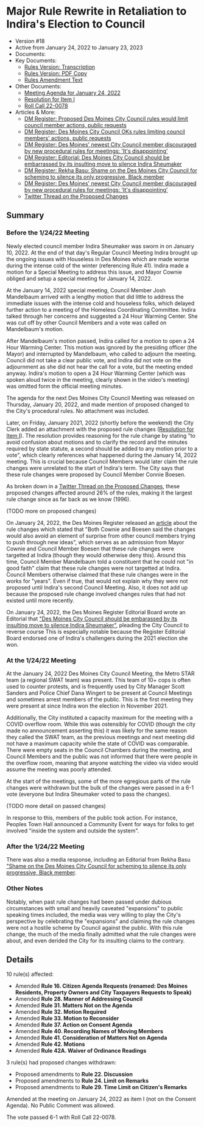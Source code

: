 # Major Rule Rewrite in Retaliation to Indira's Election to Council

- Version #18
- Active from January 24, 2022 to January 23, 2023
- Documents:
- Key Documents:
    - [Rules Version: Transcription](#/view/rules-archive~2022_01_24~transcription)
    - [Rules Version: PDF Copy](assets/rules-archive/2022_01_24/copy.pdf)
    - [Rules Amendment Text](#/view/rules-archive~2022_01_24~amendment)
- Other Documents:
    - [Meeting Agenda for January 24, 2022](assets/rules-archive/2022_01_24/agenda.pdf)
    - [Resolution for Item I](assets/rules-archive/2022_01_24/resolution.pdf)
    - [Roll Call 22-0078](assets/rules-archive/2022_01_24/roll_call.pdf)
- Articles & More: 
    - [DM Register: Proposed Des Moines City Council rules would limit council member actions, public requests](https://www.desmoinesregister.com/story/news/local/des-moines/2022/01/24/des-moines-council-reconsiders-meeting-rules-public-request-consent-agenda/6621972001/)
    - [DM Register: Des Moines City Council OKs rules limiting council members' actions, public requests](https://www.desmoinesregister.com/story/news/local/des-moines/2022/01/25/des-moines-city-council-oks-meeting-rule-changes-despite-objections-indira-sheumaker-frank-cownie/9199484002/)
    - [DM Register: Des Moines' newest City Council member discouraged by new procedural rules for meetings: 'It's disappointing'](https://www.desmoinesregister.com/story/news/local/des-moines/2022/01/25/des-moines-city-council-members-new-rules-extremely-defeating-indira-sheumaker-says/9200639002/)
    - [DM Register: Editorial: Des Moines City Council should be embarrassed by its insulting move to silence Indira Sheumaker](https://www.desmoinesregister.com/story/opinion/editorials/2022/01/24/des-moines-city-council-back-off-insulting-rules-indira-sheumaker-frank-cownie-elected-officials/6635946001/)
    - [DM Register: Rekha Basu: Shame on the Des Moines City Council for scheming to silence its only progressive, Black member](https://www.desmoinesregister.com/story/opinion/columnists/rekha-basu/2022/01/25/des-moines-city-council-vote-aimed-only-black-member-indira-sheumaker/9210680002/)
    - [DM Register: Des Moines' newest City Council member discouraged by new procedural rules for meetings: 'It's disappointing'](https://www.desmoinesregister.com/story/news/local/des-moines/2022/01/25/des-moines-city-council-members-new-rules-extremely-defeating-indira-sheumaker-says/9200639002/)
    - [Twitter Thread on the Proposed Changes](https://twitter.com/CallananAdam/status/1484753824392880131?s=20&t=gytGGeQE9IpoBQf905KCpQ)
    
## Summary

### Before the 1/24/22 Meeting

Newly elected council member Indira Sheumaker was sworn in on January 10, 2022. 
At the end of that day's Regular Council Meeting Indira brought up the ongoing 
issues with Houseless in Des Moines which are made worse during the intense cold of the winter (referencing Rule 41).
Indira made a motion for a Special Meeting to address this issue, and Mayor Cownie obliged and 
setup a special meeting for January 14, 2022. 

At the January 14, 2022 special meeting, Council Member Josh Mandelbaum arrived with a lengthy motion that
did little to address the immediate issues with the intense cold and houseless folks, which 
delayed further action to a meeting of the Homeless Coordinating Committee. 
Indira talked through her concerns and suggested a 24 Hour Warming Center.
She was cut off by other Council Members and a vote was called on Mandelbaum's motion.

After Mandelbaum's motion passed, Indira called for a motion to open a 24 Hour Warming Center. 
This motion was ignored by the presiding officer (the Mayor) and interrupted by Mandelbaum, who
called to adjourn the meeting. Council did not take a clear public vote, and Indira did not vote 
on the adjournment as she did not hear the call for a vote, but the meeting ended anyway.
Indira's motion to open a 24 Hour Warming Center
(which was spoken aloud twice in the meeting, clearly shown in the video's meeting) 
was omitted form the official meeting minutes.

The agenda for the next Des Moines City Council Meeting was released on Thursday, January 20, 2022, and made
mention of proposed changed to the City's procedural rules. No attachment was included.

Later, on Friday, January 2021, 2022 (shortly before the weekend) the City Clerk added an attachment with the 
proposed rule changes ([Resolution for Item I](assets/rules-archive/2022_01_24/resolution.pdf)). The resolution 
provides reasoning for the rule change by stating "to avoid confusion about motions and to clarify the record and the
minutes required by state statute, a second should be added to any motion prior to a vote", which clearly references
what happened during the January 14, 2022 meeting. This is crucial because Council Members would later claim the 
rule changes were unrelated to the start of Indira's term. The City says that these rule changes were proposed by Council Member
Connie Boesen.

As broken down in a [Twitter Thread on the Proposed Changes](https://twitter.com/CallananAdam/status/1484753824392880131?s=20&t=gytGGeQE9IpoBQf905KCpQ),
these proposed changes affected around 26% of the rules, making it the largest rule change since as far back as we know (1996).

(TODO more on proposed changes)

On January 24, 2022, the Des Moines Register released an 
[article](https://www.desmoinesregister.com/story/news/local/des-moines/2022/01/24/des-moines-council-reconsiders-meeting-rules-public-request-consent-agenda/6621972001/) 
about the rule changes which stated that
"Both Cownie and Boesen said the changes would also avoid an element of surprise 
from other council members trying to push through new ideas", which serves as an admission from Mayor Cownie and 
Council Member Boesen that these rule changes were targetted at Indira (though they would otherwise deny this).
Around this time, Council Member Mandelbaum told a constituent that he could not "in good faith" claim that
these rule changes were not targetted at Indira. Council Members otherwise claimed that these rule changes 
were in the works for "years". 
Even if true, that would not explain why they were not proposed until Indira's second Council Meeting.
Also, it does not add up because the proposed rule change involved changes rules that had not existed
until more recently.

On January 24, 2022, the Des Moines Register Editorial Board wrote an Editorial 
that ["Des Moines City Council should be embarassed by its insulting move to silence Indira Sheumaker"](https://www.desmoinesregister.com/story/opinion/editorials/2022/01/24/des-moines-city-council-back-off-insulting-rules-indira-sheumaker-frank-cownie-elected-officials/6635946001/),
pleading the City Council to reverse course
This is especially notable because the Register Editorial Board endorsed one of Indira's 
challengers during the 2021 election she won.

### At the 1/24/22 Meeting

At the January 24, 2022 Des Moines City Council Meeting, the Metro STAR team (a regional SWAT team) was present.
This team of 10+ cops is often used to counter protests, and is frequently used by City Manager Scott Sanders
and Police Chief Dana Wingert to be present at Council Meetings and sometimes arrest members of the public.
This is the first meeting they were present at since Indira won the election in November 2021.

Additionally, the City instituted a capacity maximum for the meeting with a COVID overflow room. 
While this was ostensibly for COVID (though the city 
made no announcement asserting this) it was likely for the same reason they called the SWAT team,
as the previous meetings and next meeting did not have a maximum capacity while the state of COVID was comparable.
There were empty seats in the Council Chambers during the meeting, and Council Members and the public was not informed that
there were people in the overflow room, meaning that anyone watching the video via video would assume the meeting
was poorly attended.

At the start of the meetings, some of the more egregious parts of the rule changes were withdrawn
but the bulk of the changes were passed in a 6-1 vote (everyone but Indira Sheumaker voted to pass the changes).

(TODO more detail on passed changes)

In response to this, members of the public took action. For instance, Peoples Town Hall announced a Community Event for
ways for folks to get involved "inside the system and outside the system". 

### After the 1/24/22 Meeting

There was also a media response, including an Editorial from Rekha Basu 
["Shame on the Des Moines City Council for scheming to silence its only progressive, Black member](https://www.desmoinesregister.com/story/opinion/columnists/rekha-basu/2022/01/25/des-moines-city-council-vote-aimed-only-black-member-indira-sheumaker/9210680002/).

### Other Notes

Notably, when past rule changes had been passed under dubious circumstances with small and heavily caveated "expansions" to public speaking times 
included, the media was very willing to play the City's perspective by celebrating the "expansions" and claiming
the rule changes were not a hostile scheme by Council against the public. With this rule change, the much of the media finally
admitted what the rule changes were about, and even derided the City for its insulting claims to the contrary.

## Details

10 rule(s) affected:

- Amended **Rule 16. Citizen Agenda Requests (renamed: Des Moines Residents, Property Owners and City Taxpayers Requests to Speak)**
- Amended **Rule 28. Manner of Addressing Council**
- Amended **Rule 31. Matters Not on the Agenda**
- Amended **Rule 32. Motion Required**
- Amended **Rule 33. Motion to Reconsider**
- Amended **Rule 37. Action on Consent Agenda**
- Amended **Rule 40. Recording Names of Moving Members**
- Amended **Rule 41. Consideration of Matters Not on Agenda**
- Amended **Rule 42. Motions**
- Amended **Rule 42A. Waiver of Ordinance Readings**

3 rule(s) had proposed changes withdrawn:

- Proposed amendments to **Rule 22. Discussion**
- Proposed amendments to **Rule 24. Limit on Remarks**
- Proposed amendments to **Rule 29. Time Limit on Citizen's Remarks**

Amended at the meeting on January 24, 2022 as item I (not on the Consent Agenda). 
No Public Comment was allowed.

The vote passed 6-1 with Roll Call 22-0078.
